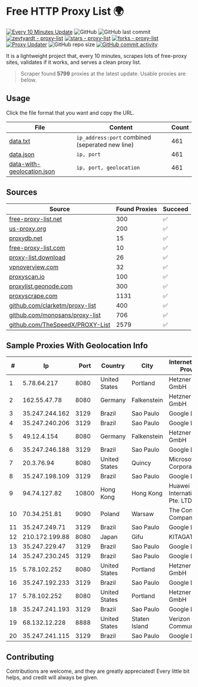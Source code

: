
# Free HTTP Proxy List 🌍

[![Every 10 Minutes Update](https://github.com/mertguvencli/http-proxy-list/actions/workflows/main.yml/badge.svg?branch=main)](https://github.com/mertguvencli/http-proxy-list/actions/workflows/main.yml)
![GitHub](https://img.shields.io/github/license/mertguvencli/http-proxy-list)
![GitHub last commit](https://img.shields.io/github/last-commit/mertguvencli/http-proxy-list)
[![zevtyardt - proxy-list](https://img.shields.io/static/v1?label=zevtyardt&message=proxy-list&color=blue&logo=github)](https://github.com/zevtyardt/proxy-list "Go to GitHub repo")
[![stars - proxy-list](https://img.shields.io/github/stars/zevtyardt/proxy-list?style=social)](https://github.com/zevtyardt/proxy-list)
[![forks - proxy-list](https://img.shields.io/github/forks/zevtyardt/proxy-list?style=social)](https://github.com/zevtyardt/proxy-list)
[![Proxy Updater](https://github.com/zevtyardt/proxy-list/workflows/Proxy%20Updater/badge.svg)](https://github.com/zevtyardt/proxy-list/actions?query=workflow:"Proxy+Updater")
![GitHub repo size](https://img.shields.io/github/repo-size/zevtyardt/proxy-list)
[![GitHub commit activity](https://img.shields.io/github/commit-activity/m/zevtyardt/proxy-list?logo=commits)](https://github.com/zevtyardt/proxy-list/commits/main)

It is a lightweight project that, every 10 minutes, scrapes lots of free-proxy sites, validates if it works, and serves a clean proxy list.

> Scraper found **5799** proxies at the latest update. Usable proxies are below.

## Usage

Click the file format that you want and copy the URL.

|File|Content|Count|
|----|-------|-----|
|[data.txt](https://raw.githubusercontent.com/mertguvencli/http-proxy-list/main/proxy-list/data.txt)|`ip_address:port` combined (seperated new line)|461|
|[data.json](https://raw.githubusercontent.com/mertguvencli/http-proxy-list/main/proxy-list/data.json)|`ip, port`|461|
|[data-with-geolocation.json](https://raw.githubusercontent.com/mertguvencli/http-proxy-list/main/proxy-list/data-with-geolocation.json)|`ip, port, geolocation`|461|

## Sources

|Source|Found Proxies|Succeed|
|------|-------------|-------|
|[free-proxy-list.net](https://free-proxy-list.net)|300|✅|
|[us-proxy.org](https://www.us-proxy.org)|200|✅|
|[proxydb.net](http://proxydb.net)|15|✅|
|[free-proxy-list.com](https://free-proxy-list.com/?page=&port=&type%5B%5D=http&type%5B%5D=https&up_time=0&search=Search)|10|✅|
|[proxy-list.download](https://www.proxy-list.download/HTTP)|26|✅|
|[vpnoverview.com](https://vpnoverview.com/privacy/anonymous-browsing/free-proxy-servers)|32|✅|
|[proxyscan.io](https://www.proxyscan.io)|100|✅|
|[proxylist.geonode.com](https://proxylist.geonode.com/api/proxy-list?limit=300&page=1&sort_by=lastChecked&sort_type=desc&protocols=http,https)|300|✅|
|[proxyscrape.com](https://api.proxyscrape.com/v2/?request=displayproxies&protocol=http&timeout=10000&country=all&ssl=all&anonymity=all)|1131|✅|
|[github.com/clarketm/proxy-list](https://raw.githubusercontent.com/clarketm/proxy-list/master/proxy-list-raw.txt)|400|✅|
|[github.com/monosans/proxy-list](https://raw.githubusercontent.com/monosans/proxy-list/main/proxies/http.txt)|706|✅|
|[github.com/TheSpeedX/PROXY-List](https://raw.githubusercontent.com/TheSpeedX/PROXY-List/master/http.txt)|2579|✅|


## Sample Proxies With Geolocation Info

|#|Ip|Port|Country|City|Internet Service Provider|
|-|--|----|-------|----|-------------------------|
|1|5.78.64.217|8080|United States|Portland|Hetzner Online GmbH|
|2|162.55.47.78|8080|Germany|Falkenstein|Hetzner Online GmbH|
|3|35.247.244.162|3129|Brazil|Sao Paulo|Google LLC|
|4|35.247.240.206|3129|Brazil|Sao Paulo|Google LLC|
|5|49.12.4.154|8080|Germany|Falkenstein|Hetzner Online GmbH|
|6|35.247.246.188|3129|Brazil|Sao Paulo|Google LLC|
|7|20.3.76.94|8080|United States|Quincy|Microsoft Corporation|
|8|35.247.198.109|3129|Brazil|Sao Paulo|Google LLC|
|9|94.74.127.82|10800|Hong Kong|Hong Kong|Huawei International Pte. LTD|
|10|70.34.251.81|9090|Poland|Warsaw|The Constant Company, LLC|
|11|35.247.249.71|3129|Brazil|Sao Paulo|Google LLC|
|12|210.172.199.88|8080|Japan|Gifu|KITAGATA|
|13|35.247.229.47|3129|Brazil|Sao Paulo|Google LLC|
|14|35.247.230.245|3129|Brazil|Sao Paulo|Google LLC|
|15|5.78.102.252|8080|United States|Portland|Hetzner Online GmbH|
|16|35.247.192.233|3129|Brazil|Sao Paulo|Google LLC|
|17|5.78.102.252|8080|United States|Portland|Hetzner Online GmbH|
|18|35.247.241.193|3129|Brazil|Sao Paulo|Google LLC|
|19|68.132.12.228|8888|United States|Staten Island|Verizon Communications|
|20|35.247.241.115|3129|Brazil|Sao Paulo|Google LLC|



## Contributing

Contributions are welcome, and they are greatly appreciated! Every
little bit helps, and credit will always be given.

